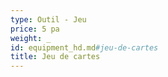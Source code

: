 ```yaml
---
type: Outil - Jeu
price: 5 pa
weight: _
id: equipment_hd.md#jeu-de-cartes
title: Jeu de cartes
---
```


